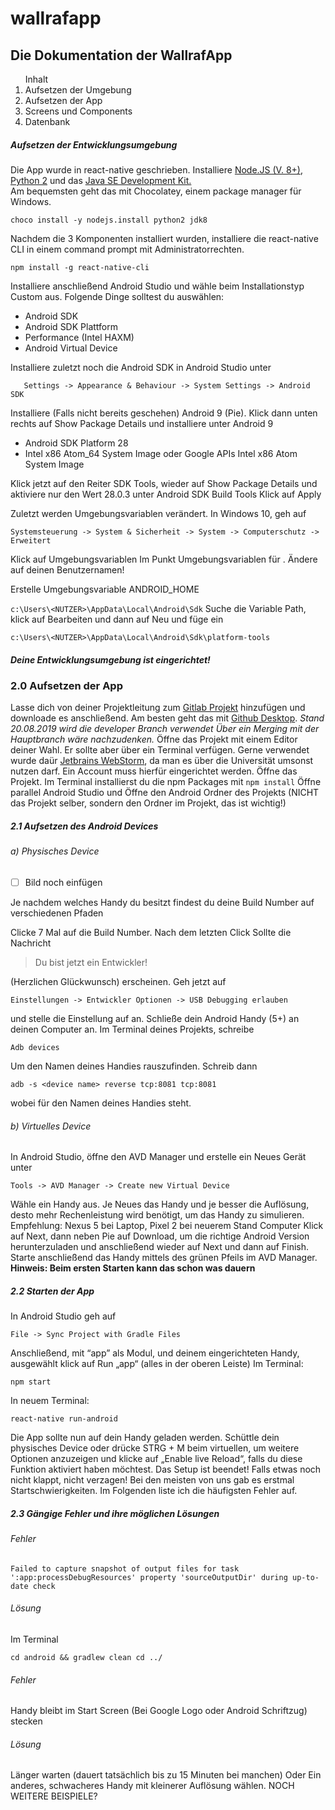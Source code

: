 # wallrafapp
## Die Dokumentation der WallrafApp

<ol>Inhalt
  <li>Aufsetzen der Umgebung</li>
  <li>Aufsetzen der App</li>
  <li>Screens und Components</li>
  <li>Datenbank</li>
</ol>

##### Aufsetzen der Entwicklungsumgebung
Die App wurde in react-native geschrieben. 
Installiere  [Node.JS (V. 8+)](https://nodejs.org/en/), [Python 2](https://www.python.org/downloads/)  und das  [Java SE Development Kit.](https://www.oracle.com/technetwork/java/javase/downloads/jdk8-downloads-2133151.html)  
Am bequemsten geht das mit Chocolatey, einem package manager für Windows. 

`choco install -y nodejs.install python2 jdk8`

Nachdem die 3 Komponenten installiert wurden, installiere die react-native CLI in einem command prompt mit Administratorrechten.

`npm install -g react-native-cli`

Installiere anschließend Android Studio und wähle beim Installationstyp Custom aus. Folgende Dinge solltest du auswählen:
-	Android SDK
-	Android SDK Plattform
-	Performance (Intel HAXM)
-	Android Virtual Device

Installiere zuletzt noch die Android SDK in Android Studio unter

`	Settings -> Appearance & Behaviour -> System Settings -> Android SDK`

Installiere (Falls nicht bereits geschehen) Android 9 (Pie). Klick dann unten rechts auf Show Package Details und installiere unter Android 9 
-	Android SDK Platform 28
-	Intel x86 Atom_64 System Image oder Google APIs Intel x86 Atom System Image

Klick jetzt auf den Reiter SDK Tools, wieder auf Show Package Details und aktiviere nur den Wert 28.0.3 unter Android SDK Build Tools
Klick auf Apply

Zuletzt werden Umgebungsvariablen verändert.
In Windows 10, geh auf 

`Systemsteuerung -> System & Sicherheit -> System -> Computerschutz -> Erweitert`

Klick auf Umgebungsvariablen
Im Punkt Umgebungsvariablen für <Nutzer>. Ändere <NUTZER> auf deinen Benutzernamen!
  
Erstelle Umgebungsvariable ANDROID_HOME

`c:\Users\<NUTZER>\AppData\Local\Android\Sdk`
Suche die Variable Path, klick auf Bearbeiten und dann auf Neu und füge ein

`c:\Users\<NUTZER>\AppData\Local\Android\Sdk\platform-tools`

##### Deine Entwicklungsumgebung ist eingerichtet!

### 2.0 Aufsetzen der App
Lasse dich von deiner Projektleitung zum [Gitlab Projekt](https://gitlab.cceh.uni-koeln.de/jschmi42/wallrafapp) hinzufügen und downloade es anschließend. Am besten geht das mit [Github Desktop](https://desktop.github.com/).
*Stand 20.08.2019 wird die developer Branch verwendet
Über ein Merging mit der Hauptbranch wäre nachzudenken.*
Öffne das Projekt mit einem Editor deiner Wahl. Er sollte aber über ein Terminal verfügen. Gerne verwendet wurde daür [Jetbrains WebStorm](https://www.jetbrains.com/webstorm/), da man es über die Universität umsonst nutzen darf. Ein Account muss hierfür eingerichtet werden.
Öffne das Projekt. 
Im Terminal installierst du die npm Packages mit
`npm install`
Öffne parallel Android Studio und Öffne den Android Ordner des Projekts (NICHT das Projekt selber, sondern den Ordner im Projekt, das ist wichtig!)
##### 2.1	Aufsetzen des Android Devices
###### a)	Physisches Device

- [ ] Bild noch einfügen


Je nachdem welches Handy du besitzt findest du deine Build Number auf verschiedenen Pfaden
 

Clicke 7 Mal auf die Build Number. Nach dem letzten Click Sollte die Nachricht 

> Du bist jetzt ein Entwickler! 

(Herzlichen Glückwunsch) erscheinen.
Geh jetzt auf 

`Einstellungen -> Entwickler Optionen -> USB Debugging erlauben`

und stelle die Einstellung auf an.
Schließe dein Android Handy (5+) an deinen Computer an. Im Terminal deines Projekts, schreibe 

`Adb devices`

Um den Namen deines Handies rauszufinden.
Schreib dann

`adb -s <device name> reverse tcp:8081 tcp:8081`

wobei <device name> für den Namen deines Handies steht.

###### b)	Virtuelles Device

In Android Studio, öffne den AVD Manager und erstelle ein Neues Gerät unter

`Tools -> AVD Manager -> Create new Virtual Device`

Wähle ein Handy aus. Je Neues das Handy und je besser die Auflösung, desto mehr Rechenleistung wird benötigt, um das Handy zu simulieren. 
Empfehlung: Nexus 5 bei Laptop, Pixel 2 bei neuerem Stand Computer 
Klick auf Next, dann neben Pie auf Download, um die richtige Android Version herunterzuladen und anschließend wieder auf Next und dann auf Finish.
Starte anschließend das Handy mittels des grünen Pfeils im AVD Manager.
**Hinweis: Beim ersten Starten kann das schon was dauern**

##### 2.2	Starten der App

In Android Studio geh auf 

`File -> Sync Project with Gradle Files`

Anschließend, mit “app” als Modul, und deinem eingerichteten Handy, ausgewählt klick auf Run „app“ (alles in der oberen Leiste) 
Im Terminal:

`npm start`

In neuem Terminal:

`react-native run-android`

Die App sollte nun auf dein Handy geladen werden. 
Schüttle dein physisches Device oder drücke STRG + M beim virtuellen, um weitere Optionen anzuzeigen und klicke auf „Enable live Reload“, falls du diese Funktion aktiviert haben möchtest. 
Das Setup ist beendet!
Falls etwas noch nicht klappt, nicht verzagen! Bei den meisten von uns gab es erstmal Startschwierigkeiten. Im Folgenden liste ich die häufigsten Fehler auf.

##### 2.3	Gängige Fehler und ihre möglichen Lösungen 

###### Fehler

`Failed to capture snapshot of output files for task ':app:processDebugResources' property 'sourceOutputDir' during up-to-date check`

###### Lösung

Im Terminal

`cd android && gradlew clean
cd ../`

###### Fehler
Handy bleibt im Start Screen (Bei Google Logo oder Android Schriftzug) stecken
###### Lösung
Länger warten (dauert tatsächlich bis zu 15 Minuten bei manchen) 
Oder
Ein anderes, schwacheres Handy mit kleinerer Auflösung wählen.
NOCH WEITERE BEISPIELE?

